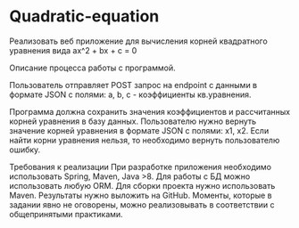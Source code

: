 # Quadratic-equation
Реализовать веб приложение для вычисления корней квадратного уравнения вида ax^2 + bx + c = 0

Описание процесса работы с программой.

Пользователь отправляет POST запрос на endpoint c данными в формате JSON с полями: a, b, c - коэффициенты кв.уравнения.

Программа должна сохранить значения коэффициентов и рассчитанных корней уравнения в базу данных. Пользователю нужно вернуть значение корней уравнения в формате JSON с полями: x1, x2. Если найти корни уравнения нельзя, то необходимо вернуть пользователю ошибку.

Требования к реализации
При разработке приложения необходимо использовать Spring, Maven, Java >8. Для работы с БД можно использовать любую ORM. Для сборки проекта нужно использовать Maven. Результаты нужно выложить на GitHub. Моменты, которые в задании явно не оговорены, можно реализовывать в соответствии с общепринятыми практиками.
